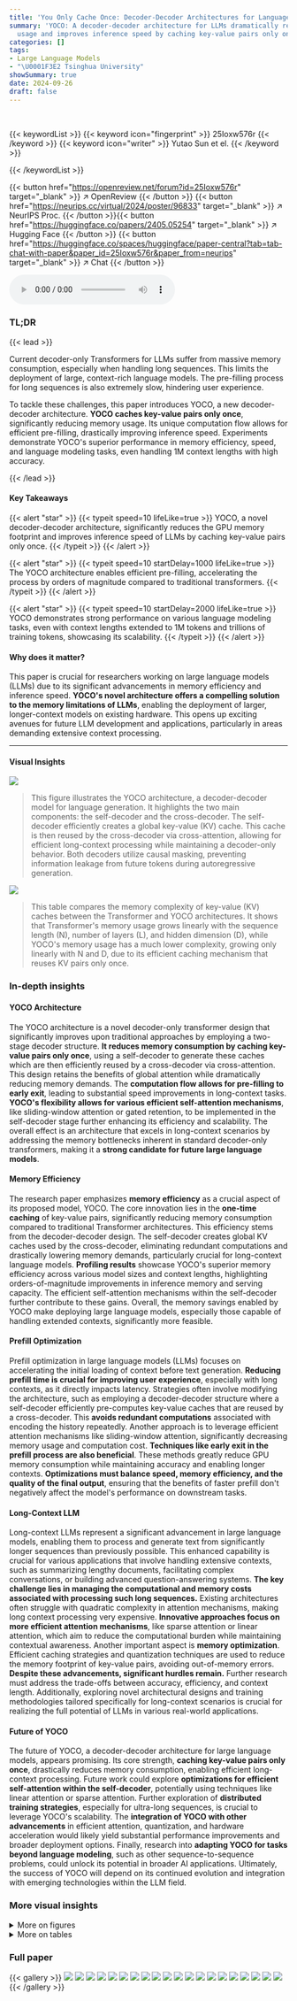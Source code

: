 ```yaml
---
title: 'You Only Cache Once: Decoder-Decoder Architectures for Language Models'
summary: 'YOCO: A decoder-decoder architecture for LLMs dramatically reduces memory
  usage and improves inference speed by caching key-value pairs only once.'
categories: []
tags:
- Large Language Models
- "\U0001F3E2 Tsinghua University"
showSummary: true
date: 2024-09-26
draft: false
---
```


<br>

{{< keywordList >}}
{{< keyword icon="fingerprint" >}} 25Ioxw576r {{< /keyword >}}
{{< keyword icon="writer" >}} Yutao Sun et el. {{< /keyword >}}
 
{{< /keywordList >}}

{{< button href="https://openreview.net/forum?id=25Ioxw576r" target="_blank" >}}
↗ OpenReview
{{< /button >}}
{{< button href="https://neurips.cc/virtual/2024/poster/96833" target="_blank" >}}
↗ NeurIPS Proc.
{{< /button >}}{{< button href="https://huggingface.co/papers/2405.05254" target="_blank" >}}
↗ Hugging Face
{{< /button >}}
{{< button href="https://huggingface.co/spaces/huggingface/paper-central?tab=tab-chat-with-paper&paper_id=25Ioxw576r&paper_from=neurips" target="_blank" >}}
↗ Chat
{{< /button >}}



<audio controls>
    <source src="https://ai-paper-reviewer.com/25Ioxw576r/podcast.wav" type="audio/wav">
    Your browser does not support the audio element.
</audio>


### TL;DR


{{< lead >}}

Current decoder-only Transformers for LLMs suffer from massive memory consumption, especially when handling long sequences. This limits the deployment of large, context-rich language models.  The pre-filling process for long sequences is also extremely slow, hindering user experience.

To tackle these challenges, this paper introduces YOCO, a new decoder-decoder architecture.  **YOCO caches key-value pairs only once**, significantly reducing memory usage. Its unique computation flow allows for efficient pre-filling, drastically improving inference speed.  Experiments demonstrate YOCO's superior performance in memory efficiency, speed, and language modeling tasks, even handling 1M context lengths with high accuracy.

{{< /lead >}}


#### Key Takeaways

{{< alert "star" >}}
{{< typeit speed=10 lifeLike=true >}} YOCO, a novel decoder-decoder architecture, significantly reduces the GPU memory footprint and improves inference speed of LLMs by caching key-value pairs only once. {{< /typeit >}}
{{< /alert >}}

{{< alert "star" >}}
{{< typeit speed=10 startDelay=1000 lifeLike=true >}} The YOCO architecture enables efficient pre-filling, accelerating the process by orders of magnitude compared to traditional transformers. {{< /typeit >}}
{{< /alert >}}

{{< alert "star" >}}
{{< typeit speed=10 startDelay=2000 lifeLike=true >}} YOCO demonstrates strong performance on various language modeling tasks, even with context lengths extended to 1M tokens and trillions of training tokens, showcasing its scalability. {{< /typeit >}}
{{< /alert >}}

#### Why does it matter?
This paper is crucial for researchers working on large language models (LLMs) due to its significant advancements in memory efficiency and inference speed.  **YOCO's novel architecture offers a compelling solution to the memory limitations of LLMs**, enabling the deployment of larger, longer-context models on existing hardware. This opens up exciting avenues for future LLM development and applications, particularly in areas demanding extensive context processing.

------
#### Visual Insights



![](https://ai-paper-reviewer.com/25Ioxw576r/figures_2_1.jpg)

> This figure illustrates the YOCO architecture, a decoder-decoder model for language generation.  It highlights the two main components: the self-decoder and the cross-decoder. The self-decoder efficiently creates a global key-value (KV) cache. This cache is then reused by the cross-decoder via cross-attention, allowing for efficient long-context processing while maintaining a decoder-only behavior. Both decoders utilize causal masking, preventing information leakage from future tokens during autoregressive generation.





![](https://ai-paper-reviewer.com/25Ioxw576r/tables_3_1.jpg)

> This table compares the memory complexity of key-value (KV) caches between the Transformer and YOCO architectures.  It shows that Transformer's memory usage grows linearly with the sequence length (N), number of layers (L), and hidden dimension (D), while YOCO's memory usage has a much lower complexity, growing only linearly with N and D, due to its efficient caching mechanism that reuses KV pairs only once.





### In-depth insights


#### YOCO Architecture
The YOCO architecture is a novel decoder-only transformer design that significantly improves upon traditional approaches by employing a two-stage decoder structure.  **It reduces memory consumption by caching key-value pairs only once**, using a self-decoder to generate these caches which are then efficiently reused by a cross-decoder via cross-attention. This design retains the benefits of global attention while dramatically reducing memory demands. The **computation flow allows for pre-filling to early exit**, leading to substantial speed improvements in long-context tasks.  **YOCO's flexibility allows for various efficient self-attention mechanisms**, like sliding-window attention or gated retention, to be implemented in the self-decoder stage further enhancing its efficiency and scalability. The overall effect is an architecture that excels in long-context scenarios by addressing the memory bottlenecks inherent in standard decoder-only transformers, making it a **strong candidate for future large language models**.

#### Memory Efficiency
The research paper emphasizes **memory efficiency** as a crucial aspect of its proposed model, YOCO.  The core innovation lies in the **one-time caching** of key-value pairs, significantly reducing memory consumption compared to traditional Transformer architectures. This efficiency stems from the decoder-decoder design. The self-decoder creates global KV caches used by the cross-decoder, eliminating redundant computations and drastically lowering memory demands, particularly crucial for long-context language models.  **Profiling results** showcase YOCO's superior memory efficiency across various model sizes and context lengths, highlighting orders-of-magnitude improvements in inference memory and serving capacity. The efficient self-attention mechanisms within the self-decoder further contribute to these gains. Overall, the memory savings enabled by YOCO make deploying large language models, especially those capable of handling extended contexts, significantly more feasible.

#### Prefill Optimization
Prefill optimization in large language models (LLMs) focuses on accelerating the initial loading of context before text generation.  **Reducing prefill time is crucial for improving user experience**, especially with long contexts, as it directly impacts latency.  Strategies often involve modifying the architecture, such as employing a decoder-decoder structure where a self-decoder efficiently pre-computes key-value caches that are reused by a cross-decoder. This **avoids redundant computations** associated with encoding the history repeatedly.  Another approach is to leverage efficient attention mechanisms like sliding-window attention, significantly decreasing memory usage and computation cost.  **Techniques like early exit in the prefill process are also beneficial**.  These methods greatly reduce GPU memory consumption while maintaining accuracy and enabling longer contexts.  **Optimizations must balance speed, memory efficiency, and the quality of the final output**, ensuring that the benefits of faster prefill don't negatively affect the model's performance on downstream tasks.

#### Long-Context LLM
Long-context LLMs represent a significant advancement in large language models, enabling them to process and generate text from significantly longer sequences than previously possible. This enhanced capability is crucial for various applications that involve handling extensive contexts, such as summarizing lengthy documents, facilitating complex conversations, or building advanced question-answering systems.  **The key challenge lies in managing the computational and memory costs associated with processing such long sequences.**  Existing architectures often struggle with quadratic complexity in attention mechanisms, making long context processing very expensive.  **Innovative approaches focus on more efficient attention mechanisms**, like sparse attention or linear attention, which aim to reduce the computational burden while maintaining contextual awareness.  Another important aspect is **memory optimization**.  Efficient caching strategies and quantization techniques are used to reduce the memory footprint of key-value pairs, avoiding out-of-memory errors.  **Despite these advancements, significant hurdles remain.**  Further research must address the trade-offs between accuracy, efficiency, and context length. Additionally, exploring novel architectural designs and training methodologies tailored specifically for long-context scenarios is crucial for realizing the full potential of LLMs in various real-world applications.

#### Future of YOCO
The future of YOCO, a decoder-decoder architecture for large language models, appears promising.  Its core strength, **caching key-value pairs only once**, drastically reduces memory consumption, enabling efficient long-context processing.  Future work could explore **optimizations for efficient self-attention within the self-decoder**, potentially using techniques like linear attention or sparse attention.  Further exploration of **distributed training strategies**, especially for ultra-long sequences, is crucial to leverage YOCO's scalability.  The **integration of YOCO with other advancements** in efficient attention, quantization, and hardware acceleration would likely yield substantial performance improvements and broader deployment options.  Finally, research into **adapting YOCO for tasks beyond language modeling**, such as other sequence-to-sequence problems, could unlock its potential in broader AI applications.  Ultimately, the success of YOCO will depend on its continued evolution and integration with emerging technologies within the LLM field.


### More visual insights

<details>
<summary>More on figures
</summary>


![](https://ai-paper-reviewer.com/25Ioxw576r/figures_3_1.jpg)

> The figure illustrates the two-stage inference process of the YOCO model.  The *Prefilling* stage encodes the input tokens in parallel using only the self-decoder. The *Generation* stage then generates output tokens one by one using both the self- and cross-decoders.  The key point is that the prefilling stage can stop early before fully completing all layers of the self-decoder, significantly speeding up the overall process without altering the final output.


![](https://ai-paper-reviewer.com/25Ioxw576r/figures_6_1.jpg)

> This figure displays the relationship between the number of parameters in a language model and its loss.  It shows that as the model size increases (from 160 million to 13 billion parameters), the loss consistently decreases, indicating improved performance.  Three model architectures are compared: the standard Transformer, YOCOSWA (You Only Cache Once with Sliding-Window Attention), and YOCOgRet (You Only Cache Once with Gated Retention).  YOCOgRet shows the lowest loss across all model sizes, suggesting its superior efficiency and performance.


![](https://ai-paper-reviewer.com/25Ioxw576r/figures_7_1.jpg)

> This figure shows two line graphs, one for book data and one for repository-level code data, illustrating the cumulative average negative log-likelihood (NLL) as a function of sequence length.  The graphs demonstrate that the NLL generally decreases with longer sequence length, indicating improved performance of the YOCO model in capturing long-range dependencies within text.  The filtering of validation examples longer than 1M tokens suggests a focus on evaluating the model's performance on very long sequences.


![](https://ai-paper-reviewer.com/25Ioxw576r/figures_7_2.jpg)

> The figure shows the breakdown of GPU memory usage for both Transformer and YOCO models with a context length of 1M tokens.  The Transformer model's memory is dominated by KV Cache, while YOCO significantly reduces the KV Cache memory usage.  This illustrates the main memory saving advantage of the proposed YOCO architecture.


![](https://ai-paper-reviewer.com/25Ioxw576r/figures_8_1.jpg)

> This figure compares the GPU memory usage of the Transformer and YOCO models across different context lengths (32K, 64K, 128K, 256K, 512K, and 1M tokens).  It visually demonstrates that YOCO's memory consumption remains relatively constant regardless of the context length, while the Transformer's memory usage increases dramatically.  The inset shows a zoomed-in view of the memory usage for shorter context lengths (32K, 64K, and 128K tokens).  The red arrows highlight the fold increase in memory consumption for Transformer compared to YOCO at each context length.  The results underscore YOCO's significant advantage in memory efficiency, especially when handling long sequences.


![](https://ai-paper-reviewer.com/25Ioxw576r/figures_8_2.jpg)

> The figure compares the GPU memory usage of key-value (KV) caches per token for Transformer and YOCO models of various sizes.  The Y-axis represents the KV cache memory in kilobytes per token, and the X-axis shows the model size in billions of parameters.  It demonstrates that YOCO's KV cache memory usage remains relatively constant across different model sizes, while the Transformer's KV cache memory usage increases significantly with model size.  The red arrows indicate the magnitude of the memory reduction achieved by YOCO compared to Transformer at each model size.


![](https://ai-paper-reviewer.com/25Ioxw576r/figures_8_3.jpg)

> This figure compares the prefilling latency (time taken to prepare the model for text generation) of Transformer and YOCO models for various sequence lengths (32K to 1M tokens).  The key takeaway is that the Transformer's prefilling time increases quadratically with the sequence length, while YOCO's prefilling time increases linearly. This illustrates a significant advantage of YOCO in terms of efficiency and speed when handling long sequences.


![](https://ai-paper-reviewer.com/25Ioxw576r/figures_8_4.jpg)

> The bar chart compares the throughput (tokens/second) of the Transformer and YOCO models for different context lengths (32K, 64K, 128K, 256K, and 512K).  YOCO demonstrates significantly higher throughput than Transformer across all context lengths, with the improvement increasing as context length increases. The figure highlights the superior efficiency of YOCO in processing long sequences.


![](https://ai-paper-reviewer.com/25Ioxw576r/figures_9_1.jpg)

> This figure shows the results of long sequence task perplexity on four different datasets (GovReport, QMSum, Qasper, NarrativeQA) with different context lengths (4K, 8K, 12K, 16K).  It compares the performance of several models: Mamba, Sparse TRM, Hybrid H3, Transformer, and YOCOgRet. The graph illustrates how the perplexity (a measure of how well a model predicts a sequence) changes as the context length increases.  Generally, lower perplexity indicates better performance. The graph visually demonstrates the trend of decreasing perplexity as context length increases for all models, highlighting the impact of context length on language modeling performance.


![](https://ai-paper-reviewer.com/25Ioxw576r/figures_13_1.jpg)

> This figure illustrates the YOCO architecture, a decoder-decoder model. The self-decoder layer efficiently encodes the global key-value (KV) cache which is then reused by the cross-decoder layer through cross-attention.  Both layers utilize causal masking. The result is a model that functions like a decoder-only Transformer but with the memory efficiency of only caching KV pairs once.


</details>




<details>
<summary>More on tables
</summary>


![](https://ai-paper-reviewer.com/25Ioxw576r/tables_3_2.jpg)
> This table compares the time complexity of the attention modules in Transformer and YOCO models during the pre-filling stage.  It shows that Transformer's pre-filling time is proportional to the square of the sequence length (N), while YOCO's is linear with respect to N, indicating a significant improvement in efficiency for longer sequences.

![](https://ai-paper-reviewer.com/25Ioxw576r/tables_5_1.jpg)
> This table compares the performance of the YOCO-3B model against other well-trained Transformer language models on the Eval Harness benchmark.  The comparison is done for various training token sizes (1T and 1.6T) and context lengths (up to 1M tokens).  It demonstrates that YOCO-3B achieves competitive performance compared to existing large language models, even when scaled to large training datasets and long contexts.

![](https://ai-paper-reviewer.com/25Ioxw576r/tables_6_1.jpg)
> This table presents the multi-needle retrieval accuracy of several long-context language models, including YOCO-3B-1M, on a 128K sequence length. The accuracy is measured by the number of correctly retrieved needles (N) out of a total number of needles, with N ranging from 1 to 8.  The results show YOCO's strong performance even compared to larger models.

![](https://ai-paper-reviewer.com/25Ioxw576r/tables_9_1.jpg)
> This table presents the fine-grained Language Model perplexity results for various models including Mamba, RetNet, Hybrid H3, gRetNet, Transformer, YOCOSWA, and YOCOgRet.  The perplexity is broken down into 'AR-Hit', which measures the model's ability to recall previously seen bigrams, and 'First-Occur', which measures the perplexity of tokens not previously seen.  Lower perplexity values indicate better performance.

![](https://ai-paper-reviewer.com/25Ioxw576r/tables_9_2.jpg)
> This table presents the results of a fine-grained language model perplexity evaluation.  It compares different configurations of the YOCO model, varying the ratio of self-decoder to cross-decoder layers.  The metrics used are AR-Hit (autoregressive hit rate) and First-Occur (first occurrence rate), indicating the model's ability to recall previously seen tokens and handle novel tokens respectively. The table shows the impact of the layer ratio on the model's performance.

![](https://ai-paper-reviewer.com/25Ioxw576r/tables_14_1.jpg)
> This table compares the performance of the YOCO-3B model with other well-trained Transformer language models on the Eval Harness benchmark.  It shows accuracy results for various tasks across three different model configurations: the 3B model trained on 1T tokens, the 3B model trained on 1.6T tokens, and the 3B model trained on 1.6T tokens with a context length extended to 1M.  The results demonstrate the performance of YOCO-3B, and how it scales up with increased training tokens and context length.

![](https://ai-paper-reviewer.com/25Ioxw576r/tables_15_1.jpg)
> This table shows the hyperparameters used for training the YOCO-3B language model, which is the main model evaluated in Section 5.1 of the paper.  The hyperparameters cover various aspects of the training process, including the model architecture (number of layers, hidden size, FFN size, number of heads, etc.), the optimizer used (AdamW, along with its beta values), the learning rate, the batch size, the warmup steps, and the weight decay.  These parameters were chosen to achieve the reported results in Section 5.1. This model is trained and evaluated with one trillion tokens (1T).

![](https://ai-paper-reviewer.com/25Ioxw576r/tables_16_1.jpg)
> This table shows the different model sizes that were used in the scaling curve experiments of Section 5.2 of the paper.  The table lists the number of parameters (size), hidden dimension, the number of layers, and the number of heads for each of the models used in the experiment. These parameters were varied to show how YOCO scales with respect to model size.

![](https://ai-paper-reviewer.com/25Ioxw576r/tables_16_2.jpg)
> This table shows the hyperparameters used for extending the context length to 1M tokens in Section 5.3 of the paper.  Specifically, it details the learning rate, RoPE θ (Rotary Position Embedding parameter), and the total number of training tokens used at each stage of the length extension schedule (64K, 256K, and 1M tokens).  These parameters were adjusted progressively as the model's context length increased.

</details>




### Full paper

{{< gallery >}}
<img src="https://ai-paper-reviewer.com/25Ioxw576r/1.png" class="grid-w50 md:grid-w33 xl:grid-w25" />
<img src="https://ai-paper-reviewer.com/25Ioxw576r/2.png" class="grid-w50 md:grid-w33 xl:grid-w25" />
<img src="https://ai-paper-reviewer.com/25Ioxw576r/3.png" class="grid-w50 md:grid-w33 xl:grid-w25" />
<img src="https://ai-paper-reviewer.com/25Ioxw576r/4.png" class="grid-w50 md:grid-w33 xl:grid-w25" />
<img src="https://ai-paper-reviewer.com/25Ioxw576r/5.png" class="grid-w50 md:grid-w33 xl:grid-w25" />
<img src="https://ai-paper-reviewer.com/25Ioxw576r/6.png" class="grid-w50 md:grid-w33 xl:grid-w25" />
<img src="https://ai-paper-reviewer.com/25Ioxw576r/7.png" class="grid-w50 md:grid-w33 xl:grid-w25" />
<img src="https://ai-paper-reviewer.com/25Ioxw576r/8.png" class="grid-w50 md:grid-w33 xl:grid-w25" />
<img src="https://ai-paper-reviewer.com/25Ioxw576r/9.png" class="grid-w50 md:grid-w33 xl:grid-w25" />
<img src="https://ai-paper-reviewer.com/25Ioxw576r/10.png" class="grid-w50 md:grid-w33 xl:grid-w25" />
<img src="https://ai-paper-reviewer.com/25Ioxw576r/11.png" class="grid-w50 md:grid-w33 xl:grid-w25" />
<img src="https://ai-paper-reviewer.com/25Ioxw576r/12.png" class="grid-w50 md:grid-w33 xl:grid-w25" />
<img src="https://ai-paper-reviewer.com/25Ioxw576r/13.png" class="grid-w50 md:grid-w33 xl:grid-w25" />
<img src="https://ai-paper-reviewer.com/25Ioxw576r/14.png" class="grid-w50 md:grid-w33 xl:grid-w25" />
<img src="https://ai-paper-reviewer.com/25Ioxw576r/15.png" class="grid-w50 md:grid-w33 xl:grid-w25" />
<img src="https://ai-paper-reviewer.com/25Ioxw576r/16.png" class="grid-w50 md:grid-w33 xl:grid-w25" />
<img src="https://ai-paper-reviewer.com/25Ioxw576r/17.png" class="grid-w50 md:grid-w33 xl:grid-w25" />
<img src="https://ai-paper-reviewer.com/25Ioxw576r/18.png" class="grid-w50 md:grid-w33 xl:grid-w25" />
<img src="https://ai-paper-reviewer.com/25Ioxw576r/19.png" class="grid-w50 md:grid-w33 xl:grid-w25" />
<img src="https://ai-paper-reviewer.com/25Ioxw576r/20.png" class="grid-w50 md:grid-w33 xl:grid-w25" />
{{< /gallery >}}